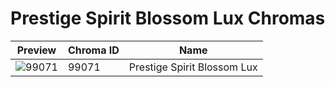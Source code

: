 # Prestige Spirit Blossom Lux Chromas



| Preview | Chroma ID | Name |
|---------|-----------|------|
| ![99071](https://raw.communitydragon.org/latest/plugins/rcp-be-lol-game-data/global/default/v1/champion-chroma-images/99/99071.png) | 99071 | Prestige Spirit Blossom Lux |